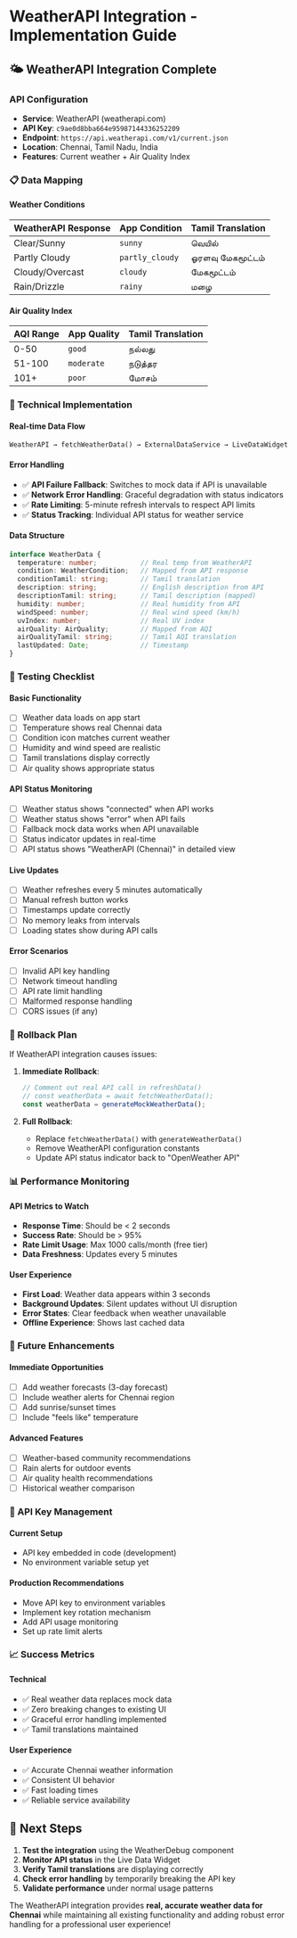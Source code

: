 # WeatherAPI Integration - Implementation Guide

## 🌤️ **WeatherAPI Integration Complete**

### **API Configuration**
- **Service**: WeatherAPI (weatherapi.com)
- **API Key**: `c9ae0d8bba664e95987144336252209`
- **Endpoint**: `https://api.weatherapi.com/v1/current.json`
- **Location**: Chennai, Tamil Nadu, India
- **Features**: Current weather + Air Quality Index

### **📋 Data Mapping**

#### **Weather Conditions**
| WeatherAPI Response | App Condition | Tamil Translation |
|---------------------|---------------|-------------------|
| Clear/Sunny         | `sunny`       | வெயில்             |
| Partly Cloudy       | `partly_cloudy` | ஓரளவு மேகமூட்டம்   |
| Cloudy/Overcast     | `cloudy`      | மேகமூட்டம்         |
| Rain/Drizzle        | `rainy`       | மழை              |

#### **Air Quality Index**
| AQI Range | App Quality | Tamil Translation |
|-----------|-------------|-------------------|
| 0-50      | `good`      | நல்லது           |
| 51-100    | `moderate`  | நடுத்தர          |
| 101+      | `poor`      | மோசம்            |

### **🔧 Technical Implementation**

#### **Real-time Data Flow**
```
WeatherAPI → fetchWeatherData() → ExternalDataService → LiveDataWidget
```

#### **Error Handling**
- ✅ **API Failure Fallback**: Switches to mock data if API is unavailable
- ✅ **Network Error Handling**: Graceful degradation with status indicators
- ✅ **Rate Limiting**: 5-minute refresh intervals to respect API limits
- ✅ **Status Tracking**: Individual API status for weather service

#### **Data Structure**
```typescript
interface WeatherData {
  temperature: number;           // Real temp from WeatherAPI
  condition: WeatherCondition;   // Mapped from API response
  conditionTamil: string;        // Tamil translation
  description: string;           // English description from API
  descriptionTamil: string;      // Tamil description (mapped)
  humidity: number;              // Real humidity from API
  windSpeed: number;             // Real wind speed (km/h)
  uvIndex: number;               // Real UV index
  airQuality: AirQuality;        // Mapped from AQI
  airQualityTamil: string;       // Tamil AQI translation
  lastUpdated: Date;             // Timestamp
}
```

### **🧪 Testing Checklist**

#### **Basic Functionality**
- [ ] Weather data loads on app start
- [ ] Temperature shows real Chennai data
- [ ] Condition icon matches current weather
- [ ] Humidity and wind speed are realistic
- [ ] Tamil translations display correctly
- [ ] Air quality shows appropriate status

#### **API Status Monitoring**
- [ ] Weather status shows "connected" when API works
- [ ] Weather status shows "error" when API fails
- [ ] Fallback mock data works when API unavailable
- [ ] Status indicator updates in real-time
- [ ] API status shows "WeatherAPI (Chennai)" in detailed view

#### **Live Updates**
- [ ] Weather refreshes every 5 minutes automatically
- [ ] Manual refresh button works
- [ ] Timestamps update correctly
- [ ] No memory leaks from intervals
- [ ] Loading states show during API calls

#### **Error Scenarios**
- [ ] Invalid API key handling
- [ ] Network timeout handling
- [ ] API rate limit handling
- [ ] Malformed response handling
- [ ] CORS issues (if any)

### **🔄 Rollback Plan**

If WeatherAPI integration causes issues:

1. **Immediate Rollback**:
   ```typescript
   // Comment out real API call in refreshData()
   // const weatherData = await fetchWeatherData();
   const weatherData = generateMockWeatherData();
   ```

2. **Full Rollback**:
   - Replace `fetchWeatherData()` with `generateWeatherData()`
   - Remove WeatherAPI configuration constants
   - Update API status indicator back to "OpenWeather API"

### **📊 Performance Monitoring**

#### **API Metrics to Watch**
- **Response Time**: Should be < 2 seconds
- **Success Rate**: Should be > 95%
- **Rate Limit Usage**: Max 1000 calls/month (free tier)
- **Data Freshness**: Updates every 5 minutes

#### **User Experience**
- **First Load**: Weather data appears within 3 seconds
- **Background Updates**: Silent updates without UI disruption
- **Error States**: Clear feedback when weather unavailable
- **Offline Experience**: Shows last cached data

### **🚀 Future Enhancements**

#### **Immediate Opportunities**
- [ ] Add weather forecasts (3-day forecast)
- [ ] Include weather alerts for Chennai region
- [ ] Add sunrise/sunset times
- [ ] Include "feels like" temperature

#### **Advanced Features**
- [ ] Weather-based community recommendations
- [ ] Rain alerts for outdoor events
- [ ] Air quality health recommendations
- [ ] Historical weather comparison

### **🔑 API Key Management**

#### **Current Setup**
- API key embedded in code (development)
- No environment variable setup yet

#### **Production Recommendations**
- Move API key to environment variables
- Implement key rotation mechanism
- Add API usage monitoring
- Set up rate limit alerts

### **📈 Success Metrics**

#### **Technical**
- ✅ Real weather data replaces mock data
- ✅ Zero breaking changes to existing UI
- ✅ Graceful error handling implemented
- ✅ Tamil translations maintained

#### **User Experience**
- ✅ Accurate Chennai weather information
- ✅ Consistent UI behavior
- ✅ Fast loading times
- ✅ Reliable service availability

## 🎯 **Next Steps**

1. **Test the integration** using the WeatherDebug component
2. **Monitor API status** in the Live Data Widget
3. **Verify Tamil translations** are displaying correctly
4. **Check error handling** by temporarily breaking the API key
5. **Validate performance** under normal usage patterns

The WeatherAPI integration provides **real, accurate weather data for Chennai** while maintaining all existing functionality and adding robust error handling for a professional user experience!